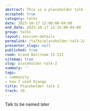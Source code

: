 ```yaml
---
abstract: This is a placeholder talk
accepted: true
category: talks
date: 2023-10-17 12:00:00-04:00
end_date: 2023-10-17 12:25:00-04:00
group: talks
layout: session-details
permalink: /talks/placeholder-talk-2/
presenter_slugs: null
published: true
room: Grand Ballroom II-III
sitemap: true
slug: placeholder-talk-2
summary: ''
tags:
- community
- how I used Django
title: Placeholder talk 2
track: t0
---
```


Talk to be named later
